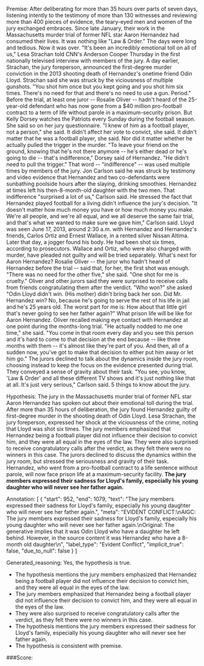 
Premise:
After deliberating for more than 35 hours over parts of seven days, listening intently to the testimony of more than 130 witnesses and reviewing more than 400 pieces of evidence, the teary-eyed men and women of the jury exchanged embraces. Since late January, their work in the Massachusetts murder trial of former NFL star Aaron Hernandez had consumed their lives. It was nothing like "Law & Order." The days were long and tedious. Now it was over. "It's been an incredibly emotional toll on all of us," Lesa Strachan told CNN's Anderson Cooper Thursday in the first nationally televised interview with members of the jury. A day earlier, Strachan, the jury foreperson, announced the first-degree murder conviction in the 2013 shooting death of Hernandez's onetime friend Odin Lloyd. Strachan said she was struck by the viciousness of multiple gunshots. "You shot him once but you kept going and you shot him six times. There's no need for that and there's no need to use a gun. Period." Before the trial, at least one juror -- Rosalie Oliver -- hadn't heard of the 25-year-old defendant who has now gone from a $40 million pro-football contract to a term of life without parole in a maximum-security prison. But Kelly Dorsey watches the Patriots every Sunday during the football season. She said so on her jury questionnaire. "I knew of him as a football player, not a person," she said. It didn't affect her vote to convict, she said. It didn't matter that he was a football player, she said. Nor did it matter whether he actually pulled the trigger in the murder. "To leave your friend on the ground, knowing that he's not there anymore -- he's either dead or he's going to die -- that's indifference," Dorsey said of Hernandez. "He didn't need to pull the trigger." That word -- "indifference" -- was used multiple times by members of the jury. Jon Carlson said he was struck by testimony and video evidence that Hernandez and two co-defendants were sunbathing poolside hours after the slaying, drinking smoothies. Hernandez at times left his then-8-month-old daughter with the two men. That indifference "surprised a lot of us," Carlson said. He stressed the fact that Hernandez played football for a living didn't influence the jury's decision. "It doesn't matter how much money you have or how much money you make. We're all people, and we're all equal, and we all deserve the same fair trial, and that's what we wanted to make sure we gave him," Carlson said. Lloyd was seen June 17, 2013, around 2:30 a.m. with Hernandez and Hernandez's friends, Carlos Ortiz and Ernest Wallace, in a rented silver Nissan Altima. Later that day, a jogger found his body. He had been shot six times, according to prosecutors. Wallace and Ortiz, who were also charged with murder, have pleaded not guilty and will be tried separately. What's next for Aaron Hernandez? Rosalie Oliver -- the juror who hadn't heard of Hernandez before the trial -- said that, for her, the first shot was enough. "There was no need for the other five," she said. "One shot for me is cruelty." Oliver and other jurors said they were surprised to receive calls from friends congratulating them after the verdict. "Who won?" she asked "Odin Lloyd didn't win. (His mother) didn't bring back her son. Did Mr. Hernandez win? No, because he's going to serve the rest of his life in jail and he's 25 years old. The worst part for me is: How about that little girl that's never going to see her father again?" What prison life will be like for Aaron Hernandez. Oliver recalled making eye contact with Hernandez at one point during the months-long trial. "He actually nodded to me one time," she said. "You come in that room every day and you see this person and it's hard to come to that decision at the end because -- like three months with them -- it's almost like they're part of you. And then, all of a sudden now, you've got to make that decision to either put him away or let him go." The jurors declined to talk about the dynamics inside the jury room, choosing instead to keep the focus on the evidence presented during trial. They conveyed a sense of gravity about their task. "You see, you know, 'Law & Order' and all these different TV shows and it's just nothing like that at all. It's just very serious," Carlson said. 5 things to know about the jury.


Hypothesis:
The jury in the Massachusetts murder trial of former NFL star Aaron Hernandez has spoken out about their emotional toll during the trial. After more than 35 hours of deliberation, the jury found Hernandez guilty of first-degree murder in the shooting death of Odin Lloyd. Lesa Strachan, the jury foreperson, expressed her shock at the viciousness of the crime, noting that Lloyd was shot six times. The jury members emphasized that Hernandez being a football player did not influence their decision to convict him, and they were all equal in the eyes of the law. They were also surprised to receive congratulatory calls after the verdict, as they felt there were no winners in this case. The jurors declined to discuss the dynamics within the jury room, but stressed the seriousness and gravity of their task. Hernandez, who went from a pro-football contract to a life sentence without parole, will now face prison life at a maximum-security facility. **The jury members expressed their sadness for Lloyd's family, especially his young daughter who will never see her father again.**

Annotation:
[
  {
    "start": 952,
    "end": 1079,
    "text": "The jury members expressed their sadness for Lloyd's family, especially his young daughter who will never see her father again.",
    "meta": "EVIDENT CONFLICT:\nAIGC:  The jury members expressed their sadness for Lloyd's family, especially his young daughter who will never see her father again.\nOriginal:  The generative implies that it was Odin Lloyd who have a daughter he left behind. However, in the source content it was Hernandez who have a 8-month old daughter\n",
    "label_type": "Evident Conflict",
    "implicit_true": false,
    "due_to_null": false
  }
]

Generated_reasoning:
Yes, the hypothesis is true. 
- The hypothesis mentions the jury members emphasized that Hernandez being a football player did not influence their decision to convict him, and they were all equal in the eyes of the law. 
- The jury members emphasized that Hernandez being a football player did not influence their decision to convict him, and they were all equal in the eyes of the law. 
- They were also surprised to receive congratulatory calls after the verdict, as they felt there were no winners in this case. 
- The hypothesis mentions the jury members expressed their sadness for Lloyd's family, especially his young daughter who will never see her father again. 
- The hypothesis is consistent with premise.

###Score:

